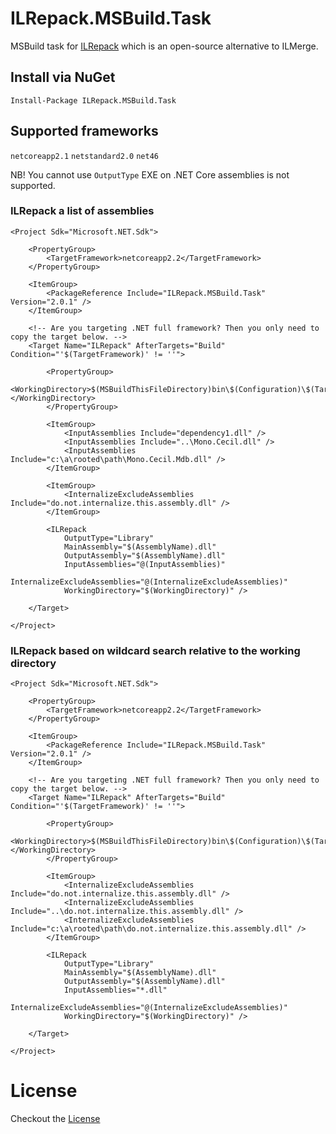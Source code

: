 ﻿ILRepack.MSBuild.Task
=====================

MSBuild task for [ILRepack](https://github.com/gluck/il-repack) which is an open-source alternative to ILMerge.

## Install via NuGet

`Install-Package ILRepack.MSBuild.Task`

## Supported frameworks

`netcoreapp2.1`
`netstandard2.0`
`net46`

NB! You cannot use `OutputType` EXE on .NET Core assemblies is not supported.

### ILRepack a list of assemblies 

```
<Project Sdk="Microsoft.NET.Sdk">

    <PropertyGroup>
        <TargetFramework>netcoreapp2.2</TargetFramework>
    </PropertyGroup>

    <ItemGroup>
        <PackageReference Include="ILRepack.MSBuild.Task" Version="2.0.1" />
    </ItemGroup>

	<!-- Are you targeting .NET full framework? Then you only need to copy the target below. -->
	<Target Name="ILRepack" AfterTargets="Build" Condition="'$(TargetFramework)' != ''">

        <PropertyGroup>
            <WorkingDirectory>$(MSBuildThisFileDirectory)bin\$(Configuration)\$(TargetFramework)</WorkingDirectory>
        </PropertyGroup>

        <ItemGroup>
            <InputAssemblies Include="dependency1.dll" />
            <InputAssemblies Include="..\Mono.Cecil.dll" />
            <InputAssemblies Include="c:\a\rooted\path\Mono.Cecil.Mdb.dll" />
        </ItemGroup>

        <ItemGroup>
            <InternalizeExcludeAssemblies Include="do.not.internalize.this.assembly.dll" />
        </ItemGroup>

        <ILRepack 
            OutputType="Library" 
            MainAssembly="$(AssemblyName).dll" 
            OutputAssembly="$(AssemblyName).dll" 
            InputAssemblies="@(InputAssemblies)" 
            InternalizeExcludeAssemblies="@(InternalizeExcludeAssemblies)" 
            WorkingDirectory="$(WorkingDirectory)" />

    </Target>

</Project>
```

### ILRepack based on wildcard search relative to the working directory

```
<Project Sdk="Microsoft.NET.Sdk">

    <PropertyGroup>
        <TargetFramework>netcoreapp2.2</TargetFramework>
    </PropertyGroup>

    <ItemGroup>
        <PackageReference Include="ILRepack.MSBuild.Task" Version="2.0.1" />
    </ItemGroup>

	<!-- Are you targeting .NET full framework? Then you only need to copy the target below. -->
	<Target Name="ILRepack" AfterTargets="Build" Condition="'$(TargetFramework)' != ''">

        <PropertyGroup>
            <WorkingDirectory>$(MSBuildThisFileDirectory)bin\$(Configuration)\$(TargetFramework)</WorkingDirectory>
        </PropertyGroup>

        <ItemGroup>
            <InternalizeExcludeAssemblies Include="do.not.internalize.this.assembly.dll" />
            <InternalizeExcludeAssemblies Include="..\do.not.internalize.this.assembly.dll" />
            <InternalizeExcludeAssemblies Include="c:\a\rooted\path\do.not.internalize.this.assembly.dll" />
        </ItemGroup>

        <ILRepack 
            OutputType="Library" 
            MainAssembly="$(AssemblyName).dll" 
            OutputAssembly="$(AssemblyName).dll" 
            InputAssemblies="*.dll" 
            InternalizeExcludeAssemblies="@(InternalizeExcludeAssemblies)" 
            WorkingDirectory="$(WorkingDirectory)" />

    </Target>

</Project>
```

License
=======
Checkout the [License](https://github.com/peters/ILRepack.MSBuild.Task/blob/master/LICENSE.md)